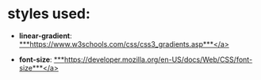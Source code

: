 # styles used: 

- **linear-gradient**: <a href="https://www.w3schools.com/css/css3_gradients.asp">***https://www.w3schools.com/css/css3_gradients.asp***</a>

- **font-size**: <a href="https://developer.mozilla.org/en-US/docs/Web/CSS/font-size">***https://developer.mozilla.org/en-US/docs/Web/CSS/font-size***</a>